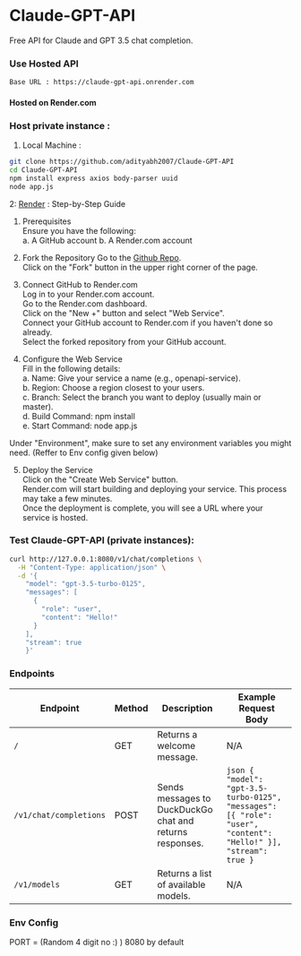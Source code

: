 # Claude-GPT-API
Free API for Claude and GPT 3.5 chat completion.

### Use Hosted API
```bash
Base URL : https://claude-gpt-api.onrender.com
```
#### Hosted on Render.com

### Host private instance : 
1. Local Machine : 
```bash
git clone https://github.com/adityabh2007/Claude-GPT-API
cd Claude-GPT-API
npm install express axios body-parser uuid
node app.js
```
2: [Render](https://dashboard.render.com/) : 
  Step-by-Step Guide  
  1. Prerequisites  
    Ensure you have the following:  
    a. A GitHub account
    b. A Render.com account
  2. Fork the Repository
  Go to the [Github Repo](https://github.com/adityabh2007/Claude-GPT-API).  
  Click on the "Fork" button in the upper right corner of the page.

  3. Connect GitHub to Render.com  
    Log in to your Render.com account.  
    Go to the Render.com dashboard.  
    Click on the "New +" button and select "Web Service".  
    Connect your GitHub account to Render.com if you haven't done so already.  
    Select the forked repository from your GitHub account.  

  4. Configure the Web Service  
  Fill in the following details:  
    a. Name: Give your service a name (e.g., openapi-service).  
    b. Region: Choose a region closest to your users.  
    c. Branch: Select the branch you want to deploy (usually main or master).  
    d. Build Command: npm install  
    e. Start Command: node app.js  
  
  Under "Environment", make sure to set any environment variables you might need. (Reffer to Env config given below)  
  
  5. Deploy the Service  
    Click on the "Create Web Service" button.  
    Render.com will start building and deploying your service. This process may take a few minutes.  
    Once the deployment is complete, you will see a URL where your service is hosted. 


### Test Claude-GPT-API (private instances): 

```bash
curl http://127.0.0.1:8080/v1/chat/completions \
  -H "Content-Type: application/json" \
  -d '{
    "model": "gpt-3.5-turbo-0125",
    "messages": [
      {
        "role": "user",
        "content": "Hello!"
      }
    ],
    "stream": true
    }'
```

### Endpoints

| Endpoint                  | Method | Description                                                | Example Request Body                                                                                               |
|---------------------------|--------|------------------------------------------------------------|---------------------------------------------------------------------------------------------------------------------|
| `/`                       | GET    | Returns a welcome message.                                 | N/A                                                                                                                 |
| `/v1/chat/completions`    | POST   | Sends messages to DuckDuckGo chat and returns responses.   | ```json { "model": "gpt-3.5-turbo-0125", "messages": [{ "role": "user", "content": "Hello!" }], "stream": true }``` |
| `/v1/models`              | GET    | Returns a list of available models.                        | N/A                                                                                                                 |

### Env Config
PORT = (Random 4 digit no :) ) 8080 by default
